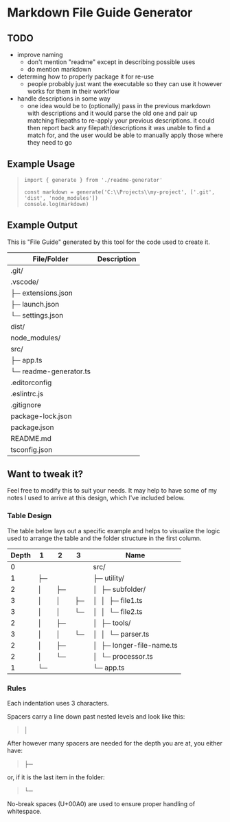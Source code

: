 # Markdown File Guide Generator

## TODO
- improve naming
  - don't mention "readme" except in describing possible uses
  - do mention markdown
- determing how to properly package it for re-use
  - people probably just want the executable so they can use it however works for them in their workflow
- handle descriptions in some way
  - one idea would be to (optionally) pass in the previous markdown with descriptions and it would parse the old one and pair up matching filepaths to re-apply your previous descriptions. it could then report back any filepath/descriptions it was unable to find a match for, and the user would be able to manually apply those where they need to go

## Example Usage

>`import { generate } from './readme-generator'`  
>` `  
>`const markdown = generate('C:\\Projects\\my-project', ['.git', 'dist', 'node_modules'])`  
>`console.log(markdown)`  

## Example Output

This is "File Guide" generated by this tool for the code used to create it.

| File/Folder            | Description |
|------------------------|-------------|
| .git/                  |             |
| .vscode/               |             |
| ├─ extensions.json     |             |
| ├─ launch.json         |             |
| └─ settings.json       |             |
| dist/                  |             |
| node_modules/          |             |
| src/                   |             |
| ├─ app.ts              |             |
| └─ readme-generator.ts |             |
| .editorconfig          |             |
| .eslintrc.js           |             |
| .gitignore             |             |
| package-lock.json      |             |
| package.json           |             |
| README.md              |             |
| tsconfig.json          |             |

## Want to tweak it?

Feel free to modify this to suit your needs. It may help to have some of my notes I used to arrive at this design, which I've included below.

### Table Design

The table below lays out a specific example and helps to visualize the logic used to arrange the table and the folder structure in the first column.

| Depth |  1    |  2    |  3    | Name                      |
|-------|-------|-------|-------|---------------------------|
| 0     |       |       |       | src/                      |
| 1     |  ├─   |       |       | ├─ utility/               |
| 2     |  │    |  ├─   |       | │  ├─ subfolder/          |
| 3     |  │    |  │    |  ├─   | │  │  ├─ file1.ts         |
| 3     |  │    |  │    |  └─   | │  │  └─ file2.ts         |
| 2     |  │    |  ├─   |       | │  ├─ tools/              |
| 3     |  │    |  │    |  └─   | │  │  └─ parser.ts        |
| 2     |  │    |  ├─   |       | │  ├─ longer-file-name.ts |
| 2     |  │    |  └─   |       | │  └─ processor.ts        |
| 1     |  └─   |       |       | └─ app.ts                 |

### Rules

Each indentation uses 3 characters.  

Spacers carry a line down past nested levels and look like this:  

>│  

After however many spacers are needed for the depth you are at, you either have:

>├─   

or, if it is the last item in the folder:

>└─   

No-break spaces (U+00A0) are used to ensure proper handling of whitespace.
